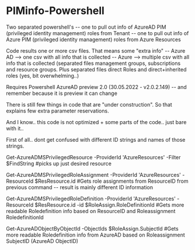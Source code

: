 # PIMinfo-Powershell

Two separated powershell's 
-- one to pull out info of AzureAD PIM (privileged identity management) roles from Tenant
-- one to pull out info of Azure PIM  (privileged identity management) roles from Azure Resources

Code results one or more csv files. That means some "extra info"
-- Azure AD --> one csv with all info that is collected 
-- Azure --> multiple csv with all info that is collected (separated files management groups, subscriptions and resource groups. Plus separated files direct Roles and direct+inherited roles (yes, bit overwhelming..)

Requires Powershell AzureAD preview 2.0 (30.05.2022 - v2.0.2.149)
-- and remember because it is preview it can change

There is still few things in code that are "under construction". So that explains few extra parameter reservations.

And I know.. this code is not optimized + some parts of the code.. just bare with it..

First of all.. dont get confused with different ID strings and names of those strings.

Get-AzureADMSPrivilegedResource -ProviderId 'AzureResources'  -Filter $FindString 
#picks up just desired resource

Get-AzureADMSPrivilegedRoleAssignment -ProviderId 'AzureResources' -ResourceId $ResResource.id 
#Gets role assignments from ResourceID from previous command -- result is mainly different ID information

Get-AzureADMSPrivilegedRoleDefinition -ProviderId 'AzureResources' -ResourceId $ResResource.id -id $RoleAssign.RoleDefinitionId
#Gets more readable Roledefinition info based on ResourceID and Roleassignment RoledefinitionId

Get-AzureADObjectByObjectId -ObjectIds $RoleAssign.SubjectId
#Gets more readable Roledefinition info from AzureAD based on Roleassignment SubjectID (AzureAD ObjectID)
